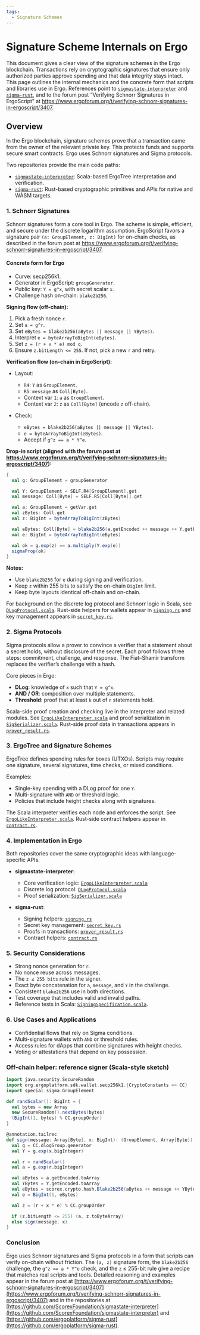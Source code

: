 ```yaml
---
tags:
  - Signature Schemes
---
```


# Signature Scheme Internals on Ergo

This document gives a clear view of the signature schemes in the Ergo blockchain. Transactions rely on cryptographic signatures that ensure only authorized parties approve spending and that data integrity stays intact. This page outlines the internal mechanics and the concrete form that scripts and libraries use in Ergo. References point to [`sigmastate-interpreter`](https://github.com/ScorexFoundation/sigmastate-interpreter) and [`sigma-rust`](https://github.com/ergoplatform/sigma-rust), and to the forum post “Verifying Schnorr Signatures in ErgoScript” at https://www.ergoforum.org/t/verifying-schnorr-signatures-in-ergoscript/3407.

## Overview

In the Ergo blockchain, signature schemes prove that a transaction came from the owner of the relevant private key. This protects funds and supports secure smart contracts. Ergo uses Schnorr signatures and Sigma protocols.

Two repositories provide the main code paths:

- [`sigmastate-interpreter`](https://github.com/ScorexFoundation/sigmastate-interpreter): Scala-based ErgoTree interpretation and verification.
- [`sigma-rust`](https://github.com/ergoplatform/sigma-rust): Rust-based cryptographic primitives and APIs for native and WASM targets.

### 1. Schnorr Signatures

Schnorr signatures form a core tool in Ergo. The scheme is simple, efficient, and secure under the discrete logarithm assumption. ErgoScript favors a signature pair `(a: GroupElement, z: BigInt)` for on-chain checks, as described in the forum post at https://www.ergoforum.org/t/verifying-schnorr-signatures-in-ergoscript/3407.

#### Concrete form for Ergo

- Curve: secp256k1.  
- Generator in ErgoScript: `groupGenerator`.  
- Public key: `Y = g^x`, with secret scalar `x`.  
- Challenge hash on-chain: `blake2b256`.

**Signing flow (off-chain):**

1. Pick a fresh nonce `r`.  
2. Set `a = g^r`.  
3. Set `eBytes = blake2b256(aBytes || message || YBytes)`.  
4. Interpret `e = byteArrayToBigInt(eBytes)`.  
5. Set `z = (r + x * e) mod q`.  
6. Ensure `z.bitLength <= 255`. If not, pick a new `r` and retry.

**Verification flow (on-chain in ErgoScript):**

- Layout:
  - `R4`: `Y` as `GroupElement`.
  - `R5`: `message` as `Coll[Byte]`.
  - Context var `1`: `a` as `GroupElement`.
  - Context var `2`: `z` as `Coll[Byte]` (encode `z` off-chain).

- Check:
  - `eBytes = blake2b256(aBytes || message || YBytes)`.
  - `e = byteArrayToBigInt(eBytes)`.
  - Accept if `g^z == a * Y^e`.

**Drop-in script (aligned with the forum post at https://www.ergoforum.org/t/verifying-schnorr-signatures-in-ergoscript/3407):**
```scala
{
  val g: GroupElement = groupGenerator

  val Y: GroupElement = SELF.R4[GroupElement].get
  val message: Coll[Byte] = SELF.R5[Coll[Byte]].get

  val a: GroupElement = getVar.get
  val zBytes: Coll.get
  val z: BigInt = byteArrayToBigInt(zBytes)

  val eBytes: Coll[Byte] = blake2b256(a.getEncoded ++ message ++ Y.getEncoded)
  val e: BigInt = byteArrayToBigInt(eBytes)

  val ok = g.exp(z) == a.multiply(Y.exp(e))
  sigmaProp(ok)
}
```

**Notes:**

* Use `blake2b256` for `e` during signing and verification.
* Keep `z` within 255 bits to satisfy the on-chain `BigInt` limit.
* Keep byte layouts identical off-chain and on-chain.

For background on the discrete log protocol and Schnorr logic in Scala, see [`DLogProtocol.scala`](https://github.com/ScorexFoundation/sigmastate-interpreter/blob/develop/interpreter/shared/src/main/scala/sigmastate/crypto/DLogProtocol.scala). Rust-side helpers for wallets appear in [`signing.rs`](https://github.com/ergoplatform/sigma-rust/blob/develop/ergo-lib/src/wallet/signing.rs) and key management appears in [`secret_key.rs`](https://github.com/ergoplatform/sigma-rust/blob/develop/ergo-lib/src/wallet/secret_key.rs).

### 2. Sigma Protocols

Sigma protocols allow a prover to convince a verifier that a statement about a secret holds, without disclosure of the secret. Each proof follows three steps: commitment, challenge, and response. The Fiat–Shamir transform replaces the verifier’s challenge with a hash.

Core pieces in Ergo:

* **DLog**: knowledge of `x` such that `Y = g^x`.
* **AND / OR**: composition over multiple statements.
* **Threshold**: proof that at least `k` out of `n` statements hold.

Scala-side proof creation and checking live in the interpreter and related modules. See [`ErgoLikeInterpreter.scala`](https://github.com/ScorexFoundation/sigmastate-interpreter/blob/develop/interpreter/shared/src/main/scala/org/ergoplatform/ErgoLikeInterpreter.scala) and proof serialization in [`SigSerializer.scala`](https://github.com/ScorexFoundation/sigmastate-interpreter/blob/develop/interpreter/shared/src/main/scala/sigmastate/SigSerializer.scala). Rust-side proof data in transactions appears in [`prover_result.rs`](https://github.com/ergoplatform/sigma-rust/blob/develop/ergo-lib/src/chain/transaction/input/prover_result.rs).

### 3. ErgoTree and Signature Schemes

ErgoTree defines spending rules for boxes (UTXOs). Scripts may require one signature, several signatures, time checks, or mixed conditions.

Examples:

* Single-key spending with a DLog proof for one `Y`.
* Multi-signature with `AND` or threshold logic.
* Policies that include height checks along with signatures.

The Scala interpreter verifies each node and enforces the script. See [`ErgoLikeInterpreter.scala`](https://github.com/ScorexFoundation/sigmastate-interpreter/blob/develop/interpreter/shared/src/main/scala/org/ergoplatform/ErgoLikeInterpreter.scala). Rust-side contract helpers appear in [`contract.rs`](https://github.com/ergoplatform/sigma-rust/blob/develop/ergo-lib/src/chain/contract.rs).

### 4. Implementation in Ergo

Both repositories cover the same cryptographic ideas with language-specific APIs.

* **sigmastate-interpreter**:

  * Core verification logic: [`ErgoLikeInterpreter.scala`](https://github.com/ScorexFoundation/sigmastate-interpreter/blob/develop/interpreter/shared/src/main/scala/org/ergoplatform/ErgoLikeInterpreter.scala)
  * Discrete log protocol: [`DLogProtocol.scala`](https://github.com/ScorexFoundation/sigmastate-interpreter/blob/develop/interpreter/shared/src/main/scala/sigmastate/crypto/DLogProtocol.scala)
  * Proof serialization: [`SigSerializer.scala`](https://github.com/ScorexFoundation/sigmastate-interpreter/blob/develop/interpreter/shared/src/main/scala/sigmastate/SigSerializer.scala)

* **sigma-rust**:

  * Signing helpers: [`signing.rs`](https://github.com/ergoplatform/sigma-rust/blob/develop/ergo-lib/src/wallet/signing.rs)
  * Secret key management: [`secret_key.rs`](https://github.com/ergoplatform/sigma-rust/blob/develop/ergo-lib/src/wallet/secret_key.rs)
  * Proofs in transactions: [`prover_result.rs`](https://github.com/ergoplatform/sigma-rust/blob/develop/ergo-lib/src/chain/transaction/input/prover_result.rs)
  * Contract helpers: [`contract.rs`](https://github.com/ergoplatform/sigma-rust/blob/develop/ergo-lib/src/chain/contract.rs)

### 5. Security Considerations

* Strong nonce generation for `r`.
* No nonce reuse across messages.
* The `z ≤ 255 bits` rule in the signer.
* Exact byte concatenation for `a`, `message`, and `Y` in the challenge.
* Consistent `blake2b256` use in both directions.
* Test coverage that includes valid and invalid paths.
* Reference tests in Scala: [`SigningSpecification.scala`](https://github.com/ScorexFoundation/sigmastate-interpreter/blob/develop/interpreter/shared/src/test/scala/sigmastate/crypto/SigningSpecification.scala).

### 6. Use Cases and Applications

* Confidential flows that rely on Sigma conditions.
* Multi-signature wallets with `AND` or threshold rules.
* Access rules for dApps that combine signatures with height checks.
* Voting or attestations that depend on key possession.

### Off-chain helper: reference signer (Scala-style sketch)

```scala
import java.security.SecureRandom
import org.ergoplatform.sdk.wallet.secp256k1.{CryptoConstants => CC}
import special.sigma.GroupElement

def randScalar(): BigInt = {
  val bytes = new Array
  new SecureRandom().nextBytes(bytes)
  (BigInt(1, bytes) % CC.groupOrder)
}

@annotation.tailrec
def sign(message: Array[Byte], x: BigInt): (GroupElement, Array[Byte]) = {
  val g = CC.dlogGroup.generator
  val Y = g.exp(x.bigInteger)

  val r = randScalar()
  val a = g.exp(r.bigInteger)

  val aBytes = a.getEncoded.toArray
  val YBytes = Y.getEncoded.toArray
  val eBytes = scorex.crypto.hash.Blake2b256(aBytes ++ message ++ YBytes)
  val e = BigInt(1, eBytes)

  val z = (r + x * e) % CC.groupOrder

  if (z.bitLength <= 255) (a, z.toByteArray)
  else sign(message, x)
}
```

### Conclusion

Ergo uses Schnorr signatures and Sigma protocols in a form that scripts can verify on-chain without friction. The `(a, z)` signature form, the `blake2b256` challenge, the `g^z == a * Y^e` check, and the `z` ≤ 255-bit rule give a recipe that matches real scripts and tools. Detailed reasoning and examples appear in the forum post at [https://www.ergoforum.org/t/verifying-schnorr-signatures-in-ergoscript/3407](https://www.ergoforum.org/t/verifying-schnorr-signatures-in-ergoscript/3407) and in the repositories at [https://github.com/ScorexFoundation/sigmastate-interpreter](https://github.com/ScorexFoundation/sigmastate-interpreter) and [https://github.com/ergoplatform/sigma-rust](https://github.com/ergoplatform/sigma-rust).
